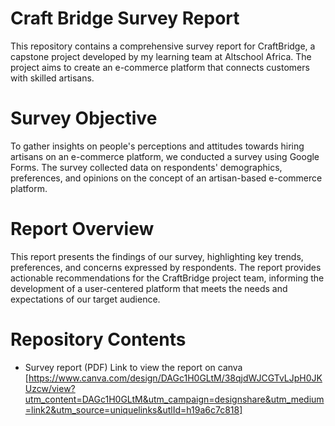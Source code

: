 # Craft Bridge Survey Report
This repository contains a comprehensive survey report for CraftBridge, a capstone project developed by my learning team at Altschool Africa.
The project aims to create an e-commerce platform that connects customers with skilled artisans.

# Survey Objective
To gather insights on people's perceptions and attitudes towards hiring artisans on an e-commerce platform, we conducted a survey using Google Forms.
The survey collected data on respondents' demographics, preferences, and opinions on the concept of an artisan-based e-commerce platform.

# Report Overview
This report presents the findings of our survey, highlighting key trends, preferences, and concerns expressed by respondents.
The report provides actionable recommendations for the CraftBridge project team, informing the development of a user-centered platform that meets the needs and expectations of our target audience.

# Repository Contents
- Survey report (PDF)
Link to view the report on canva [https://www.canva.com/design/DAGc1H0GLtM/38qjdWJCGTvLJpH0JKUzcw/view?utm_content=DAGc1H0GLtM&utm_campaign=designshare&utm_medium=link2&utm_source=uniquelinks&utlId=h19a6c7c818]
